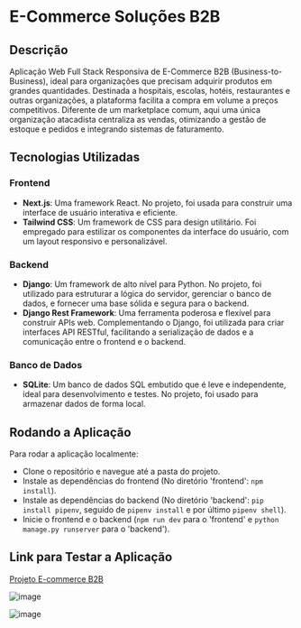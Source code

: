 # E-Commerce Soluções B2B

## Descrição
Aplicação Web Full Stack Responsiva de E-Commerce B2B (Business-to-Business), ideal para organizações que precisam adquirir produtos em grandes quantidades. Destinada a hospitais, escolas, hotéis, restaurantes e outras organizações, a plataforma facilita a compra em volume a preços competitivos. Diferente de um marketplace comum, aqui uma única organização atacadista centraliza as vendas, otimizando a gestão de estoque e pedidos e integrando sistemas de faturamento.

## Tecnologias Utilizadas

### Frontend
- **Next.js**: Uma framework React. No projeto, foi usada para construir uma interface de usuário interativa e eficiente.
- **Tailwind CSS**: Um framework de CSS para design utilitário. Foi empregado para estilizar os componentes da interface do usuário, com um layout responsivo e personalizável.

### Backend
- **Django**: Um framework de alto nível para Python. No projeto, foi utilizado para estruturar a lógica do servidor, gerenciar o banco de dados, e fornecer uma base sólida e segura para o backend.
- **Django Rest Framework**: Uma ferramenta poderosa e flexível para construir APIs web. Complementando o Django, foi utilizada para criar interfaces API RESTful, facilitando a serialização de dados e a comunicação entre o frontend e o backend.

### Banco de Dados
- **SQLite**: Um banco de dados SQL embutido que é leve e independente, ideal para desenvolvimento e testes. No projeto, foi usado para armazenar dados de forma local.

## Rodando a Aplicação
Para rodar a aplicação localmente:
- Clone o repositório e navegue até a pasta do projeto.
- Instale as dependências do frontend (No diretório 'frontend': `npm install`).
- Instale as dependências do backend (No diretório 'backend': `pip install pipenv`, seguido de `pipenv install` e por último `pipenv shell`).
- Inicie o frontend e o backend (`npm run dev` para o 'frontend' e `python manage.py runserver` para o 'backend').

## Link para Testar a Aplicação
[Projeto E-commerce B2B](https://ecommercesolucoesb2b.vercel.app)
<br>

![image](https://github.com/RafaelMR9/ECommerceSolucoesB2B/assets/24281310/cac534dc-d119-42ba-9a5a-631158c6251c)
<br>

![image](https://github.com/RafaelMR9/ECommerceSolucoesB2B/assets/24281310/9e5043c3-539b-434e-8f3b-a5fe21352b66)
